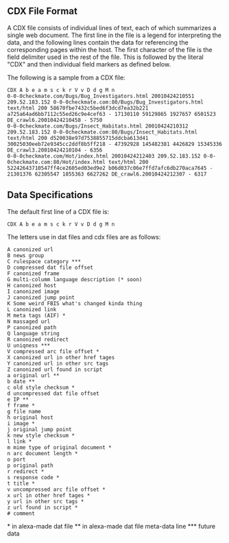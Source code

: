 CDX File Format
---------------

A CDX file consists of individual lines of text, each of which summarizes a single web document.
The first line in the file is a legend for interpreting the data, and the following lines contain the data for referencing the corresponding pages within the host. The first character of the file is the field delimiter used in the rest of the file. This is followed by the literal "CDX" and then individual field markers as defined below.

The following is a sample from a CDX file:

~~~
CDX A b e a m s c k r V v D d g M n
0-0-0checkmate.com/Bugs/Bug_Investigators.html 20010424210551 209.52.183.152 0-0-0checkmate.com:80/Bugs/Bug_Investigators.html text/html 200 58670fbe7432c5bed6f3dcd7ea32b221 a725a64ad6bb7112c55ed26c9e4cef63 - 17130110 59129865 1927657 6501523 DE_crawl6.20010424210458 - 5750
0-0-0checkmate.com/Bugs/Insect_Habitats.html 20010424210312 209.52.183.152 0-0-0checkmate.com:80/Bugs/Insect_Habitats.html text/html 200 d520038e97d7538855715ddcba613d41 30025030eeb72e9345cc2ddf8b5ff218 - 47392928 145482381 4426829 15345336 DE_crawl3.20010424210104 - 6356
0-0-0checkmate.com/Hot/index.html 20010424212403 209.52.183.152 0-0-0checkmate.com:80/Hot/index.html text/html 200 52242643710547ff4ce2605ed03ed9e2 b06d037c06e7ffd7afc6db270aca7645 - 21301376 62305547 1855363 6627262 DE_crawl6.20010424212307 - 6317
~~~

Data Specifications
-------------------

The default first line of a CDX file is:

~~~
CDX A b e a m s c k r V v D d g M n
~~~

The letters use in dat files and cdx files are as follows:

~~~
A canonized url
B news group
C rulespace category ***
D compressed dat file offset
F canonized frame
G multi-columm language description (* soon)
H canonized host
I canonized image
J canonized jump point
K Some weird FBIS what's changed kinda thing
L canonized link
M meta tags (AIF) *
N massaged url
P canonized path
Q language string
R canonized redirect
U uniqness ***
V compressed arc file offset *
X canonized url in other href tages
Y canonized url in other src tags
Z canonized url found in script
a original url **
b date **
c old style checksum *
d uncompressed dat file offset
e IP **
f frame *
g file name
h original host
i image *
j original jump point
k new style checksum *
l link *
m mime type of original document *
n arc document length *
o port
p original path
r redirect *
s response code *
t title *
v uncompressed arc file offset *
x url in other href tages *
y url in other src tags *
z url found in script *
# comment
~~~

\* in alexa-made dat file
\** in alexa-made dat file meta-data line
\*** future data
